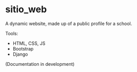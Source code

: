 # sitio_web

A dynamic website, made up of a public profile for a school.

Tools:
- HTML, CSS, JS
- Bootstrap
- Django

(Documentation in development)
